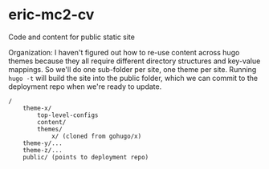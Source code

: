 # eric-mc2-cv

Code and content for public static site

Organization:
I haven't figured out how to re-use content across hugo themes
because they all require different directory structures and key-value mappings.
So we'll do one sub-folder per site, one theme per site. Running `hugo -t` will
build the site into the public folder, which we can commit to the deployment repo
when we're ready to update.
```
/
    theme-x/
        top-level-configs
        content/
        themes/
            x/ (cloned from gohugo/x)
    theme-y/...
    theme-z/...
    public/ (points to deployment repo)
```

